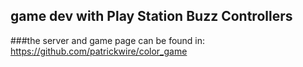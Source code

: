 ## game dev with Play Station Buzz Controllers


###the server and game page can be found in:
https://github.com/patrickwire/color_game